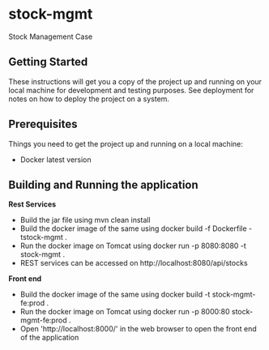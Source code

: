 # stock-mgmt
Stock Management Case

## Getting Started
These instructions will get you a copy of the project up and running on your local machine for development and testing purposes. See deployment for notes on how to deploy the project on a system.

## Prerequisites
Things you need to get the project up and running on a local machine:
* Docker latest version

## Building and Running the application

**Rest Services**
 * Build the jar file using mvn clean install
 * Build the docker image of the same using docker build -f Dockerfile -tstock-mgmt .
 * Run the docker image on Tomcat using docker run -p 8080:8080 -t stock-mgmt .
 * REST services can be accessed on http://localhost:8080/api/stocks


**Front end**
 * Build the docker image of the same using  docker build -t stock-mgmt-fe:prod .
 * Run the docker image on Tomcat using  docker run -p 8000:80 stock-mgmt-fe:prod .
 * Open 'http://localhost:8000/' in the web browser to open the front end of the application
